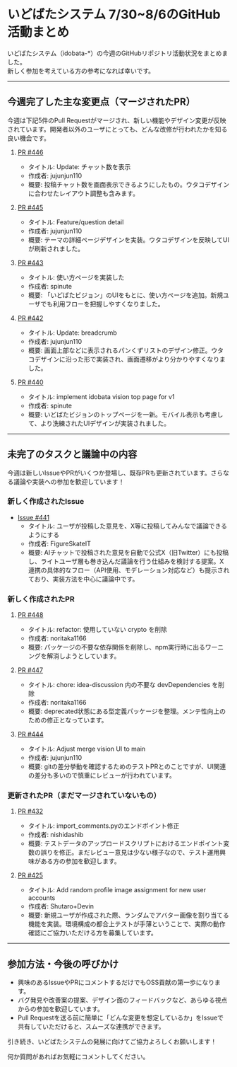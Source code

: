 # いどばたシステム 7/30~8/6のGitHub活動まとめ

いどばたシステム（idobata-*）の今週のGitHubリポジトリ活動状況をまとめました。  
新しく参加を考えている方の参考になれば幸いです。

---

## 今週完了した主な変更点（マージされたPR）

今週は下記5件のPull Requestがマージされ、新しい機能やデザイン変更が反映されています。開発者以外のユーザにとっても、どんな改修が行われたかを知る良い機会です。

1. [PR #446](https://github.com/digitaldemocracy2030/idobata/pull/446)  
   - タイトル: Update: チャット数を表示  
   - 作成者: jujunjun110  
   - 概要: 投稿チャット数を画面表示できるようにしたもの。ウタコデザインに合わせたレイアウト調整も含みます。

2. [PR #445](https://github.com/digitaldemocracy2030/idobata/pull/445)  
   - タイトル: Feature/question detail  
   - 作成者: jujunjun110  
   - 概要: テーマの詳細ページデザインを実装。ウタコデザインを反映してUIが刷新されました。

3. [PR #443](https://github.com/digitaldemocracy2030/idobata/pull/443)  
   - タイトル: 使い方ページを実装した  
   - 作成者: spinute  
   - 概要: 「いどばたビジョン」のUIをもとに、使い方ページを追加。新規ユーザでも利用フローを把握しやすくなりました。

4. [PR #442](https://github.com/digitaldemocracy2030/idobata/pull/442)  
   - タイトル: Update: breadcrumb  
   - 作成者: jujunjun110  
   - 概要: 画面上部などに表示されるパンくずリストのデザイン修正。ウタコデザインに沿った形で実装され、画面遷移がより分かりやすくなりました。

5. [PR #440](https://github.com/digitaldemocracy2030/idobata/pull/440)  
   - タイトル: implement idobata vision top page for v1  
   - 作成者: spinute  
   - 概要: いどばたビジョンのトップページを一新。モバイル表示も考慮して、より洗練されたUIデザインが実装されました。

---

## 未完了のタスクと議論中の内容

今週は新しいIssueやPRがいくつか登場し、既存PRも更新されています。さらなる議論や実装への参加を歓迎しています！

### 新しく作成されたIssue

- [Issue #441](https://github.com/digitaldemocracy2030/idobata/issues/441)  
  - タイトル: ユーザが投稿した意見を、X等に投稿してみんなで議論できるようにする  
  - 作成者: FigureSkateIT  
  - 概要: AIチャットで投稿された意見を自動で公式X（旧Twitter）にも投稿し、ライトユーザ層も巻き込んだ議論を行う仕組みを検討する提案。X連携の具体的なフロー（API使用、モデレーション対応など）も提示されており、実装方法を中心に議論中です。

### 新しく作成されたPR

1. [PR #448](https://github.com/digitaldemocracy2030/idobata/pull/448)  
   - タイトル: refactor: 使用していない crypto を削除  
   - 作成者: noritaka1166  
   - 概要: パッケージの不要な依存関係を削除し、npm実行時に出るワーニングを解消しようとしています。

2. [PR #447](https://github.com/digitaldemocracy2030/idobata/pull/447)  
   - タイトル: chore: idea-discussion 内の不要な devDependencies を削除  
   - 作成者: noritaka1166  
   - 概要: deprecated状態にある型定義パッケージを整理。メンテ性向上のための修正となっています。

3. [PR #444](https://github.com/digitaldemocracy2030/idobata/pull/444)  
   - タイトル: Adjust merge vision UI to main  
   - 作成者: jujunjun110  
   - 概要: gitの差分挙動を確認するためのテストPRとのことですが、UI関連の差分も多いので慎重にレビューが行われています。

### 更新されたPR（まだマージされていないもの）

1. [PR #432](https://github.com/digitaldemocracy2030/idobata/pull/432)  
   - タイトル: import_comments.pyのエンドポイント修正  
   - 作成者: nishidashib  
   - 概要: テストデータのアップロードスクリプトにおけるエンドポイント変数の誤りを修正。まだレビュー意見は少ない様子なので、テスト運用興味がある方の参加を歓迎します。

2. [PR #425](https://github.com/digitaldemocracy2030/idobata/pull/425)  
   - タイトル: Add random profile image assignment for new user accounts  
   - 作成者: Shutaro+Devin  
   - 概要: 新規ユーザが作成された際、ランダムでアバター画像を割り当てる機能を実装。環境構成の都合上テストが手薄ということで、実際の動作確認にご協力いただける方を募集しています。

---

## 参加方法・今後の呼びかけ

- 興味のあるIssueやPRにコメントするだけでもOSS貢献の第一歩になります。  
- バグ発見や改善案の提案、デザイン面のフィードバックなど、あらゆる視点からの参加を歓迎しています。  
- Pull Requestを送る前に簡単に「どんな変更を想定しているか」をIssueで共有していただけると、スムーズな連携ができます。

引き続き、いどばたシステムの発展に向けてご協力よろしくお願いします！  

何か質問があればお気軽にコメントしてください。  